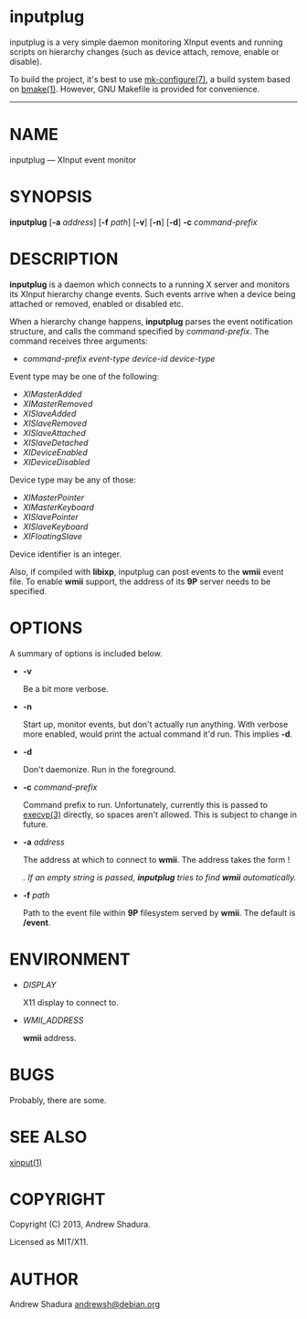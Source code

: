 inputplug
=========

inputplug is a very simple daemon monitoring XInput events and running
scripts on hierarchy changes (such as device attach, remove, enable or
disable).

To build the project, it's best to use [mk-configure(7)](http://github.com/cheusov/mk-configure),
a build system based on [bmake(1)](http://www.crufty.net/help/sjg/bmake.html). However, GNU Makefile
is provided for convenience.

* * *

# NAME

inputplug — XInput event monitor

# SYNOPSIS

__inputplug__ \[__\-a__ _address_\] \[__\-f__ _path_\] \[__\-v__\] \[__\-n__\] \[__\-d__\] __\-c__ _command-prefix_

# DESCRIPTION

__inputplug__ is a daemon which connects to a running X server
and monitors its XInput hierarchy change events. Such events arrive
when a device being attached or removed, enabled or disabled etc.

When a hierarchy change happens, __inputplug__ parses the event notification
structure, and calls the command specified by _command-prefix_. The command
receives three arguments:

* _command-prefix_ _event-type_ _device-id_ _device-type_

Event type may be one of the following:

* _XIMasterAdded_
* _XIMasterRemoved_
* _XISlaveAdded_
* _XISlaveRemoved_
* _XISlaveAttached_
* _XISlaveDetached_
* _XIDeviceEnabled_
* _XIDeviceDisabled_

Device type may be any of those:

* _XIMasterPointer_
* _XIMasterKeyboard_
* _XISlavePointer_
* _XISlaveKeyboard_
* _XIFloatingSlave_

Device identifier is an integer.

Also, if compiled with __libixp__, inputplug can post events to the __wmii__ event file.
To enable __wmii__ support, the address of its __9P__ server needs to be specified.

# OPTIONS

A summary of options is included below.

* __\-v__

    Be a bit more verbose.

* __\-n__

    Start up, monitor events, but don't actually run anything.
    With verbose more enabled, would print the actual command it'd
    run. This implies __\-d__.

* __\-d__

    Don't daemonize. Run in the foreground.

* __\-c__ _command-prefix_

    Command prefix to run. Unfortunately, currently this is passed to
    [execvp(3)](http://manpages.debian.org/cgi-bin/man.cgi?query=execvp) directly, so spaces aren't allowed. This is subject to
    change in future.

* __\-a__ _address_

    The address at which to connect to __wmii__. The address takes the
    form _<protocol>_!_<address>_. If an empty string is passed,
    __inputplug__ tries to find __wmii__ automatically.

* __\-f__ _path_

    Path to the event file within __9P__ filesystem served by __wmii__.
    The default is __/event__.

# ENVIRONMENT

* _DISPLAY_

    X11 display to connect to.

* _WMII\_ADDRESS_

    __wmii__ address.

# BUGS

Probably, there are some.

# SEE ALSO

[xinput(1)](http://manpages.debian.org/cgi-bin/man.cgi?query=xinput)

# COPYRIGHT

Copyright (C) 2013, Andrew Shadura.

Licensed as MIT/X11.

# AUTHOR

Andrew Shadura <andrewsh@debian.org>
